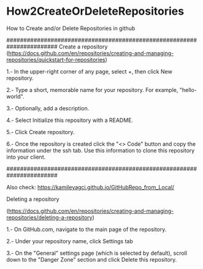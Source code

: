 # How2CreateOrDeleteRepositories
How to Create and/or Delete Repositories in github

#######################################################################
Create a repository
(https://docs.github.com/en/repositories/creating-and-managing-repositories/quickstart-for-repositories)

1.- In the upper-right corner of any page, select +, then click New repository.

2.- Type a short, memorable name for your repository. For example, "hello-world".

3.- Optionally, add a description.

4.- Select Initialize this repository with a README.

5.- Click Create repository.

6.- Once the repository is created click the "<> Code" button and copy the 
    information under the ssh tab. Use this information to clone this 
    repository into your client.
    
#######################################################################

Also check: https://kamileyagci.github.io/GitHubRepo_from_Local/

Deleting a repository

(https://docs.github.com/en/repositories/creating-and-managing-repositories/deleting-a-repository)

1.- On GitHub.com, navigate to the main page of the repository.

2.- Under your repository name, click Settings tab 

3.- On the "General" settings page (which is selected by default), 
    scroll down to the "Danger Zone" section and click Delete 
    this repository.
